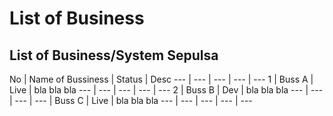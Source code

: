# List of Business

## List of Business/System Sepulsa

No | Name of Bussiness | Status | Desc
--- | --- | --- | --- | ---
1 | Buss A | Live | bla bla bla
--- | --- | --- | --- | ---
2 | Buss B | Dev | bla bla bla
 	 --- | --- | --- | ---
  | Buss C | Live | bla bla bla
--- | --- | --- | --- | ---